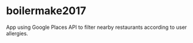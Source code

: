 # boilermake2017
App using Google Places API to filter nearby restaurants according to user allergies.
